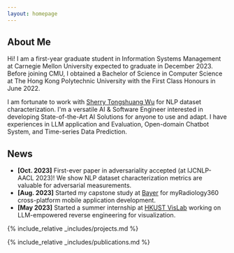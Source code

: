 ```yaml
---
layout: homepage
---
```


## About Me

Hi! I am a first-year graduate student in Information Systems Management at Carnegie Mellon University expected to graduate in December 2023. Before joining CMU, I obtained a Bachelor of Science in Computer Science at The Hong Kong Polytechnic University with the First Class Honours in June 2022. 

I am fortunate to work with [Sherry Tongshuang Wu](https://www.cs.cmu.edu/~sherryw/) for NLP dataset characterization. I'm a versatile AI & Software Engineer interested in developing State-of-the-Art AI Solutions for anyone to use and adapt. I have experiences in LLM application and Evaluation, Open-domain Chatbot System, and Time-series Data Prediction.



<!--- ## Research Interests --->
<!--- - **Computer Vision:** image recognition, image generation, video captioning --->
<!--- - **Machine Learning:** meta-learning, incremental learning, transfer learning --->

## News
- **[Oct. 2023]** First-ever paper in adversariality accepted (at IJCNLP-AACL 2023)! We show NLP dataset characterization metrics are valuable for adversarial measurements.
- **[Aug. 2023]** Started my capstone study at [Bayer](https://www.bayer.com/en/) for myRadiology360 cross-platform mobile application development.
- **[May 2023]** Started a summer internship at [HKUST VisLab](http://vis.cse.ust.hk/) working on LLM-empowered reverse engineering for visualization.


{% include_relative _includes/projects.md %} 

{% include_relative _includes/publications.md %}


<!--- {% include_relative _includes/services.md %} --->


<!-- ## Publications
Measuring Adversarial Datasets (paper, codes) <br> 
Yuanchen Bai*, Raoyi Huang*, Vijay Viswanathan, Tzu-Sheng Kuo, Tongshuang Wu <br>
IJCNLP-AACL 2023 -->
